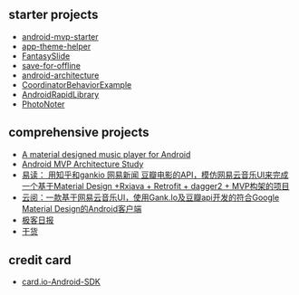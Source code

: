 starter projects
---
- [android-mvp-starter](https://github.com/ravidsrk/android-mvp-starter.git)
- [app-theme-helper](https://github.com/kabouzeid/app-theme-helper)
- [FantasySlide](https://github.com/mzule/FantasySlide.git)
- [save-for-offline](https://github.com/JonasCz/save-for-offline)
- [android-architecture](https://github.com/googlesamples/android-architecture)
- [CoordinatorBehaviorExample](https://github.com/saulmm/CoordinatorBehaviorExample)
- [AndroidRapidLibrary](https://github.com/lidong1665/AndroidRapidLibrary)
- [PhotoNoter](https://github.com/yydcdut/PhotoNoter)

comprehensive projects
---
- [A material designed music player for Android](https://github.com/kabouzeid/Phonograph.git)
- [Android MVP Architecture Study](https://github.com/Rukey7/MvpApp)
- [易读： 用知乎和gankio 网易新闻 豆瓣电影的API，模仿网易云音乐UI来完成一个基于Material Design +Rxjava + Retrofit + dagger2 + MVP构架的项目](https://github.com/laotan7237/EasyReader.git)
- [云阅：一款基于网易云音乐UI，使用Gank.Io及豆瓣api开发的符合Google Material Design的Android客户端](https://github.com/youlookwhat/CloudReader)
- [极客日报](https://github.com/codeestX/GeekNews)
- [干货](https://github.com/ganhuo/Android-Ganhuo.git)

credit card
---
- [card.io-Android-SDK](https://github.com/card-io/card.io-Android-SDK)
